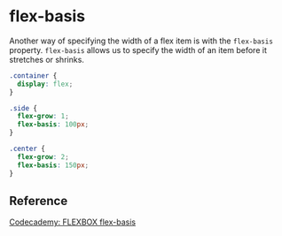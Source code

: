 # flex-basis

Another way of specifying the width of a flex item is with the `flex-basis` property. `flex-basis` allows us to specify the width of an item before it stretches or shrinks.

```css
.container {
  display: flex;
}

.side {
  flex-grow: 1;
  flex-basis: 100px;
}

.center {
  flex-grow: 2;
  flex-basis: 150px;
}
```

## Reference

[Codecademy: FLEXBOX flex-basis](www.codecademy.com)
